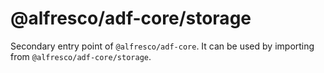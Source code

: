 # @alfresco/adf-core/storage

Secondary entry point of `@alfresco/adf-core`. It can be used by importing from `@alfresco/adf-core/storage`.
